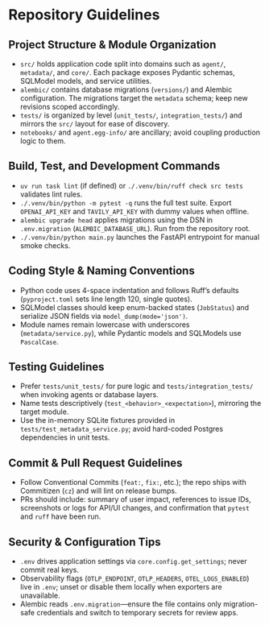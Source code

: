 # Repository Guidelines

## Project Structure & Module Organization
- `src/` holds application code split into domains such as `agent/`, `metadata/`, and `core/`. Each package exposes Pydantic schemas, SQLModel models, and service utilities.
- `alembic/` contains database migrations (`versions/`) and Alembic configuration. The migrations target the `metadata` schema; keep new revisions scoped accordingly.
- `tests/` is organized by level (`unit_tests/`, `integration_tests/`) and mirrors the `src/` layout for ease of discovery.
- `notebooks/` and `agent.egg-info/` are ancillary; avoid coupling production logic to them.

## Build, Test, and Development Commands
- `uv run task lint` (if defined) or `./.venv/bin/ruff check src tests` validates lint rules.
- `./.venv/bin/python -m pytest -q` runs the full test suite. Export `OPENAI_API_KEY` and `TAVILY_API_KEY` with dummy values when offline.
- `alembic upgrade head` applies migrations using the DSN in `.env.migration` (`ALEMBIC_DATABASE_URL`). Run from the repository root.
- `./.venv/bin/python main.py` launches the FastAPI entrypoint for manual smoke checks.

## Coding Style & Naming Conventions
- Python code uses 4-space indentation and follows Ruff’s defaults (`pyproject.toml` sets line length 120, single quotes).
- SQLModel classes should keep enum-backed states (`JobStatus`) and serialize JSON fields via `model_dump(mode='json')`.
- Module names remain lowercase with underscores (`metadata/service.py`), while Pydantic models and SQLModels use `PascalCase`.

## Testing Guidelines
- Prefer `tests/unit_tests/` for pure logic and `tests/integration_tests/` when invoking agents or database layers.
- Name tests descriptively (`test_<behavior>_<expectation>`), mirroring the target module.
- Use the in-memory SQLite fixtures provided in `tests/test_metadata_service.py`; avoid hard-coded Postgres dependencies in unit tests.

## Commit & Pull Request Guidelines
- Follow Conventional Commits (`feat:`, `fix:`, etc.); the repo ships with Commitizen (`cz`) and will lint on release bumps.
- PRs should include: summary of user impact, references to issue IDs, screenshots or logs for API/UI changes, and confirmation that `pytest` and `ruff` have been run.

## Security & Configuration Tips
- `.env` drives application settings via `core.config.get_settings`; never commit real keys.
- Observability flags (`OTLP_ENDPOINT`, `OTLP_HEADERS`, `OTEL_LOGS_ENABLED`) live in `.env`; unset or disable them locally when exporters are unavailable.
- Alembic reads `.env.migration`—ensure the file contains only migration-safe credentials and switch to temporary secrets for review apps.
